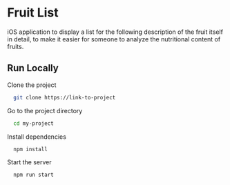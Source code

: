 # Fruit List

iOS application to display a list for the following description of the fruit itself in detail, to make it easier for someone to analyze the nutritional content of fruits.

## Run Locally

Clone the project

```bash
  git clone https://link-to-project
```

Go to the project directory

```bash
  cd my-project
```

Install dependencies

```bash
  npm install
```

Start the server

```bash
  npm run start
```
